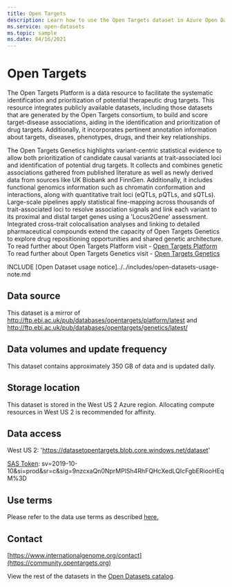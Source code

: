 ```yaml
---
title: Open Targets
description: Learn how to use the Open Targets dataset in Azure Open Datasets.
ms.service: open-datasets
ms.topic: sample
ms.date: 04/16/2021
---
```


# Open Targets

The Open Targets Platform is a data resource to facilitate the systematic identification and prioritization of potential therapeutic drug targets. This resource integrates publicly available datasets, including those datasets that are generated by the Open Targets consortium, to build and score target-disease associations, aiding in the identification and prioritization of drug targets. Additionally, it incorporates pertinent annotation information about targets, diseases, phenotypes, drugs, and their key relationships.

The Open Targets Genetics highlights variant-centric statistical evidence to allow both prioritization of candidate causal variants at trait-associated loci and identification of potential drug targets. It collects and combines genetic associations gathered from published literature as well as newly derived data from sources like UK Biobank and FinnGen. Additionally, it includes functional genomics information such as chromatin conformation and interactions, along with quantitative trait loci (eQTLs, pQTLs, and sQTLs). Large-scale pipelines apply statistical fine-mapping across thousands of trait-associated loci to resolve association signals and link each variant to its proximal and distal target genes using a 'Locus2Gene' assessment. Integrated cross-trait colocalisation analyses and linking to detailed pharmaceutical compounds extend the capacity of Open Targets Genetics to explore drug repositioning opportunities and shared genetic architecture.
To read further about Open Targets Platform visit - [Open Targets Platform](https://platform.opentargets.org)
To read further about Open Targets Genetics visit - [Open Targets Genetics](https://genetics.opentargets.org)

INCLUDE [Open Dataset usage notice]../../includes/open-datasets-usage-note.md

## Data source

This dataset is a mirror of http://ftp.ebi.ac.uk/pub/databases/opentargets/platform/latest and http://ftp.ebi.ac.uk/pub/databases/opentargets/genetics/latest/

## Data volumes and update frequency

This dataset contains approximately 350 GB of data and is updated daily.

## Storage location

This dataset is stored in the West US 2 Azure region. Allocating compute resources in West US 2 is recommended for affinity.

## Data access

West US 2: 'https://datasetopentargets.blob.core.windows.net/dataset'

[SAS Token](../storage/common/storage-sas-overview.md): sv=2019-10-10&si=prod&sr=c&sig=9nzcxaQn0NprMPlSh4RhFQHcXedLQIcFgbERiooHEqM%3D


## Use terms

Please refer to the data use terms as described [here.](https://platform-docs.opentargets.org/licence)
## Contact

[https://www.internationalgenome.org/contact](https://community.opentargets.org)


View the rest of the datasets in the [Open Datasets catalog](dataset-catalog.md).
